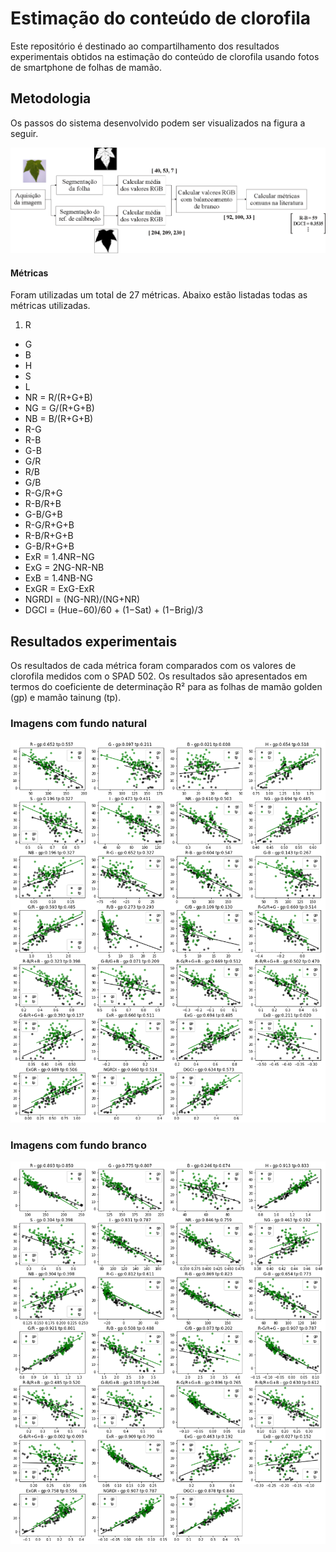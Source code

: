 # Estimação do conteúdo de clorofila
Este repositório é destinado ao compartilhamento dos resultados experimentais obtidos na estimação do conteúdo de clorofila usando fotos de smartphone de folhas de mamão.

## Metodologia
Os passos do sistema desenvolvido podem ser visualizados na figura a seguir.

![methodology](https://github.com/esgario/chlestimator/blob/master/images/methodology.png)


#### Métricas

Foram utilizadas um total de 27 métricas. Abaixo estão listadas todas as métricas utilizadas.

1. R
* G
* B
* H
* S
* L
* NR = R/(R+G+B)
* NG = G/(R+G+B)
* NB = B/(R+G+B)
* R-G
* R-B
* G-B
* G/R
* R/B
* G/B
* R-G/R+G
* R-B/R+B
* G-B/G+B
* R-G/R+G+B
* R-B/R+G+B
* G-B/R+G+B
* ExR = 1.4NR−NG
* ExG = 2NG-NR-NB
* ExB = 1.4NB-NG
* ExGR = ExG-ExR
* NGRDI = (NG-NR)/(NG+NR)
* DGCI = (Hue−60)/60 + (1−Sat) + (1−Brig)/3


## Resultados experimentais

Os resultados de cada métrica foram comparados com os valores de clorofila medidos com o SPAD 502. Os resultados são apresentados em termos do coeficiente de determinação R² para as folhas de mamão golden (gp) e mamão tainung (tp).

### Imagens com fundo natural

![natural-bg-results](https://github.com/esgario/chlestimator/blob/master/images/natural-bg-results.png)

### Imagens com fundo branco

![white-bg-results](https://github.com/esgario/chlestimator/blob/master/images/white-bg-results.png)